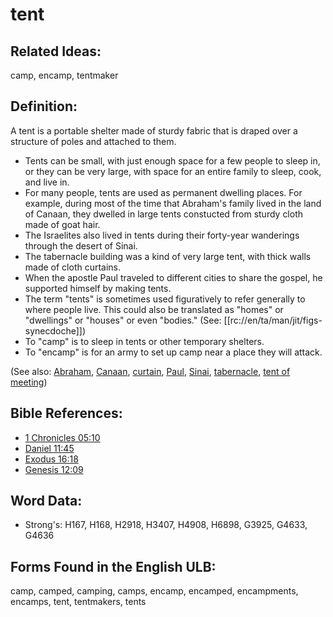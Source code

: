 # tent

## Related Ideas:

camp, encamp, tentmaker

## Definition:

A tent is a portable shelter made of sturdy fabric that is draped over a structure of poles and attached to them.

* Tents can be small, with just enough space for a few people to sleep in, or they can be very large, with space for an entire family to sleep, cook, and live in.
* For many people, tents are used as permanent dwelling places. For example, during most of the time that Abraham's family lived in the land of Canaan, they dwelled in large tents constucted from sturdy cloth made of goat hair.
* The Israelites also lived in tents during their forty-year wanderings through the desert of Sinai.
* The tabernacle building was a kind of very large tent, with thick walls made of cloth curtains.
* When the apostle Paul traveled to different cities to share the gospel, he supported himself by making tents.
* The term "tents" is sometimes used figuratively to refer generally to where people live. This could also be translated as "homes" or "dwellings" or "houses" or even "bodies." (See: [[rc://en/ta/man/jit/figs-synecdoche]])
* To "camp" is to sleep in tents or other temporary shelters.
* To "encamp" is for an army to set up camp near a place they will attack.

(See also: [Abraham](../names/abraham.md), [Canaan](../names/canaan.md), [curtain](../other/curtain.md), [Paul](../names/paul.md), [Sinai](../names/sinai.md), [tabernacle](../kt/tabernacle.md), [tent of meeting](../other/tentofmeeting.md))

## Bible References:

* [1 Chronicles 05:10](rc://en/tn/help/1ch/05/10)
* [Daniel 11:45](rc://en/tn/help/dan/11/45)
* [Exodus 16:18](rc://en/tn/help/exo/16/18)
* [Genesis 12:09](rc://en/tn/help/gen/12/09)

## Word Data:

* Strong's: H167, H168, H2918, H3407, H4908, H6898, G3925, G4633, G4636

## Forms Found in the English ULB:

camp, camped, camping, camps, encamp, encamped, encampments, encamps, tent, tentmakers, tents


